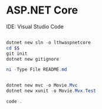 # ASP.NET Core

IDE: Visual Studio Code

```powershell

dotnet new sln -o lthwaspnetcore
cd $$
git init
dotnet new gitignore

ni -Type File README.md


dotnet new mvc -o Movie.Mvc
dotnet new xunit -o Movie.Mvx.Test

code .


```